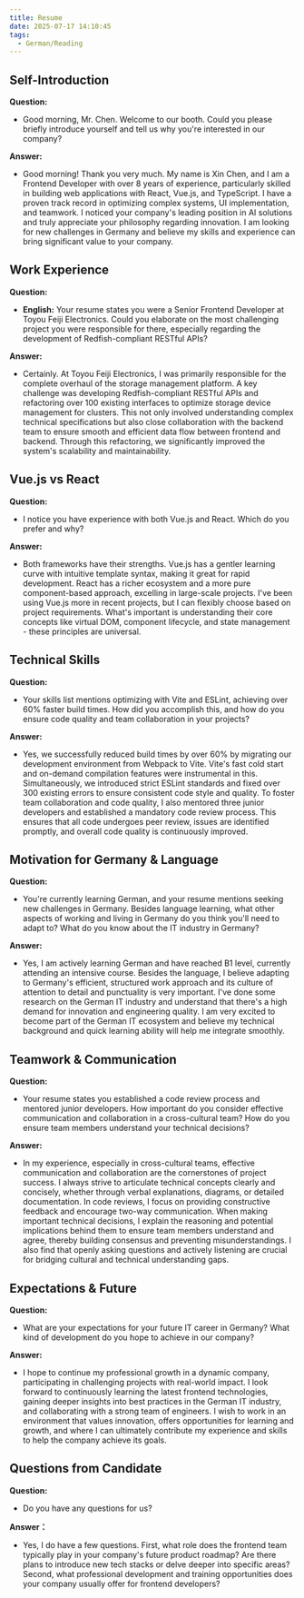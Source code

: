 ```yaml
---
title: Resume
date: 2025-07-17 14:10:45
tags: 
  - German/Reading
---
```


## Self-Introduction

**Question:**

- Good morning, Mr. Chen. Welcome to our booth. Could you please briefly introduce yourself and tell us why you're interested in our company?

**Answer:**

- Good morning! Thank you very much. My name is Xin Chen, and I am a Frontend Developer with over 8 years of experience, particularly skilled in building web applications with React, Vue.js, and TypeScript. I have a proven track record in optimizing complex systems, UI implementation, and teamwork. I noticed your company's leading position in AI solutions and truly appreciate your philosophy regarding innovation. I am looking for new challenges in Germany and believe my skills and experience can bring significant value to your company.

## Work Experience

**Question:**

- **English:** Your resume states you were a Senior Frontend Developer at Toyou Feiji Electronics. Could you elaborate on the most challenging project you were responsible for there, especially regarding the development of Redfish-compliant RESTful APIs?

**Answer:**

- Certainly. At Toyou Feiji Electronics, I was primarily responsible for the complete overhaul of the storage management platform. A key challenge was developing Redfish-compliant RESTful APIs and refactoring over 100 existing interfaces to optimize storage device management for clusters. This not only involved understanding complex technical specifications but also close collaboration with the backend team to ensure smooth and efficient data flow between frontend and backend. Through this refactoring, we significantly improved the system's scalability and maintainability.

## Vue.js vs React

**Question:**

- I notice you have experience with both Vue.js and React. Which do you prefer and why?

**Answer:**

- Both frameworks have their strengths. Vue.js has a gentler learning curve with intuitive template syntax, making it great for rapid development. React has a richer ecosystem and a more pure component-based approach, excelling in large-scale projects. I've been using Vue.js more in recent projects, but I can flexibly choose based on project requirements. What's important is understanding their core concepts like virtual DOM, component lifecycle, and state management - these principles are universal.

## Technical Skills

**Question:**

- Your skills list mentions optimizing with Vite and ESLint, achieving over 60% faster build times. How did you accomplish this, and how do you ensure code quality and team collaboration in your projects?

**Answer:**

- Yes, we successfully reduced build times by over 60% by migrating our development environment from Webpack to Vite. Vite's fast cold start and on-demand compilation features were instrumental in this. Simultaneously, we introduced strict ESLint standards and fixed over 300 existing errors to ensure consistent code style and quality. To foster team collaboration and code quality, I also mentored three junior developers and established a mandatory code review process. This ensures that all code undergoes peer review, issues are identified promptly, and overall code quality is continuously improved.

## Motivation for Germany & Language

**Question:**

- You're currently learning German, and your resume mentions seeking new challenges in Germany. Besides language learning, what other aspects of working and living in Germany do you think you'll need to adapt to? What do you know about the IT industry in Germany?

**Answer:**

- Yes, I am actively learning German and have reached B1 level, currently attending an intensive course. Besides the language, I believe adapting to Germany's efficient, structured work approach and its culture of attention to detail and punctuality is very important. I've done some research on the German IT industry and understand that there's a high demand for innovation and engineering quality. I am very excited to become part of the German IT ecosystem and believe my technical background and quick learning ability will help me integrate smoothly.

## Teamwork & Communication

**Question:**

- Your resume states you established a code review process and mentored junior developers. How important do you consider effective communication and collaboration in a cross-cultural team? How do you ensure team members understand your technical decisions?

**Answer:**
	
- In my experience, especially in cross-cultural teams, effective communication and collaboration are the cornerstones of project success. I always strive to articulate technical concepts clearly and concisely, whether through verbal explanations, diagrams, or detailed documentation. In code reviews, I focus on providing constructive feedback and encourage two-way communication. When making important technical decisions, I explain the reasoning and potential implications behind them to ensure team members understand and agree, thereby building consensus and preventing misunderstandings. I also find that openly asking questions and actively listening are crucial for bridging cultural and technical understanding gaps.

## Expectations & Future

**Question:**

- What are your expectations for your future IT career in Germany? What kind of development do you hope to achieve in our company?

**Answer:**

- I hope to continue my professional growth in a dynamic company, participating in challenging projects with real-world impact. I look forward to continuously learning the latest frontend technologies, gaining deeper insights into best practices in the German IT industry, and collaborating with a strong team of engineers. I wish to work in an environment that values innovation, offers opportunities for learning and growth, and where I can ultimately contribute my experience and skills to help the company achieve its goals.

## Questions from Candidate

**Question:**

- Do you have any questions for us?

**Answer：**

- Yes, I do have a few questions. First, what role does the frontend team typically play in your company's future product roadmap? Are there plans to introduce new tech stacks or delve deeper into specific areas? Second, what professional development and training opportunities does your company usually offer for frontend developers?
